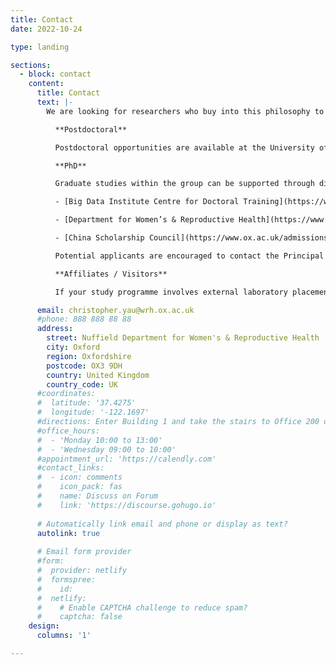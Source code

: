 ```yaml
---
title: Contact
date: 2022-10-24

type: landing

sections:
  - block: contact
    content:
      title: Contact
      text: |-
        We are looking for researchers who buy into this philosophy to become involved with our research activities. You can join as directly as a PhD student or postdoctoral researcher or, alternatively, you can collaborate on a less formal basis as an Affiliate or Visitor.

          **Postdoctoral**

          Postdoctoral opportunities are available at the University of Oxford. Please contact the Principal Investigator to enquire about availability.

          **PhD**

          Graduate studies within the group can be supported through direct or indirect entry via the following study programmes at the University of Oxford, please see the websites for more details.

          - [Big Data Institute Centre for Doctoral Training](https://www.bdi.ox.ac.uk/study)

          - [Department for Women’s & Reproductive Health](https://www.wrh.ox.ac.uk/study/research-degrees)

          - [China Scholarship Council](https://www.ox.ac.uk/admissions/graduate/fees-and-funding/fees-funding-and-scholarship-search/china-scholarship-council-university-oxford-scholarships)

          Potential applicants are encouraged to contact the Principal Investigator before making applications.

          **Affiliates / Visitors**

          If your study programme involves external laboratory placements then we would be very interested to see how we can host and support a visit to our group. We have welcomed numerous visitors from across the world over the years.

      email: christopher.yau@wrh.ox.ac.uk
      #phone: 888 888 88 88
      address:
        street: Nuffield Department for Women's & Reproductive Health
        city: Oxford
        region: Oxfordshire
        postcode: OX3 9DH
        country: United Kingdom
        country_code: UK
      #coordinates:
      #  latitude: '37.4275'
      #  longitude: '-122.1697'
      #directions: Enter Building 1 and take the stairs to Office 200 on Floor 2
      #office_hours:
      #  - 'Monday 10:00 to 13:00'
      #  - 'Wednesday 09:00 to 10:00'
      #appointment_url: 'https://calendly.com'
      #contact_links:
      #  - icon: comments
      #    icon_pack: fas
      #    name: Discuss on Forum
      #    link: 'https://discourse.gohugo.io'
    
      # Automatically link email and phone or display as text?
      autolink: true
    
      # Email form provider
      #form:
      #  provider: netlify
      #  formspree:
      #    id:
      #  netlify:
      #    # Enable CAPTCHA challenge to reduce spam?
      #    captcha: false
    design:
      columns: '1'

---
```

